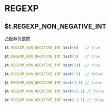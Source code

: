 # REGEXP

## $t.REGEXP_NON_NEGATIVE_INT

匹配非负整数

```javascript
$t.REGEXP_NON_NEGATIVE_INT.test(0)   // true

$t.REGEXP_NON_NEGATIVE_INT.test(1)   // true

$t.REGEXP_NON_NEGATIVE_INT.test(+1)  // true

$t.REGEXP_NON_NEGATIVE_INT.test(-1)  // false

$t.REGEXP_NON_NEGATIVE_INT.test(1.1) // false

$t.REGEXP_NON_NEGATIVE_INT.test(+1.1) // false

$t.REGEXP_NON_NEGATIVE_INT.test(-1.1) // false
```
